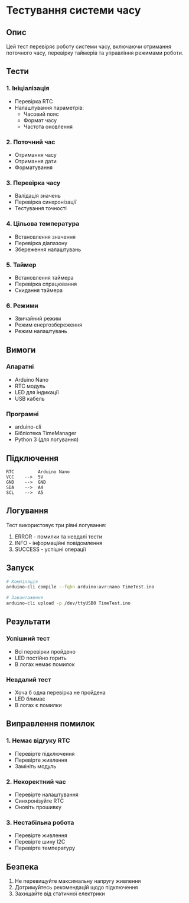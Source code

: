 # Тестування системи часу

## Опис

Цей тест перевіряє роботу системи часу, включаючи отримання поточного часу, перевірку таймерів та управління режимами роботи.

## Тести

### 1. Ініціалізація
- Перевірка RTC
- Налаштування параметрів:
  - Часовий пояс
  - Формат часу
  - Частота оновлення

### 2. Поточний час
- Отримання часу
- Отримання дати
- Форматування

### 3. Перевірка часу
- Валідація значень
- Перевірка синхронізації
- Тестування точності

### 4. Цільова температура
- Встановлення значення
- Перевірка діапазону
- Збереження налаштувань

### 5. Таймер
- Встановлення таймера
- Перевірка спрацювання
- Скидання таймера

### 6. Режими
- Звичайний режим
- Режим енергозбереження
- Режим налаштувань

## Вимоги

### Апаратні
- Arduino Nano
- RTC модуль
- LED для індикації
- USB кабель

### Програмні
- arduino-cli
- Бібліотека TimeManager
- Python 3 (для логування)

## Підключення

```
RTC         Arduino Nano
VCC    -->  5V
GND    -->  GND
SDA    -->  A4
SCL    -->  A5
```

## Логування

Тест використовує три рівні логування:
1. ERROR - помилки та невдалі тести
2. INFO - інформаційні повідомлення
3. SUCCESS - успішні операції

## Запуск

```bash
# Компіляція
arduino-cli compile --fqbn arduino:avr:nano TimeTest.ino

# Завантаження
arduino-cli upload -p /dev/ttyUSB0 TimeTest.ino
```

## Результати

### Успішний тест
- Всі перевірки пройдено
- LED постійно горить
- В логах немає помилок

### Невдалий тест
- Хоча б одна перевірка не пройдена
- LED блимає
- В логах є помилки

## Виправлення помилок

### 1. Немає відгуку RTC
- Перевірте підключення
- Перевірте живлення
- Замініть модуль

### 2. Некоректний час
- Перевірте налаштування
- Синхронізуйте RTC
- Оновіть прошивку

### 3. Нестабільна робота
- Перевірте живлення
- Перевірте шину I2C
- Перевірте температуру

## Безпека

1. Не перевищуйте максимальну напругу живлення
2. Дотримуйтесь рекомендацій щодо підключення
3. Захищайте від статичної електрики 